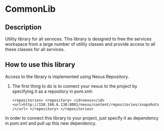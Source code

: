 # CommonLib
## Description
Utility library for all services.
This library is designed to free the services workspace from a large number of utility classes and provide access to all these classes for all services.

## How to use this library
Access to the library is implemented using Nexus Repository.
1. The first thing to do is to connect your nexus to the project by specifying it as a repository in pom.xml:

	`<repositories>
		<repository>
			<id>nexus</id>
			<url>http://158.160.6.130:8081/nexus/content/repositories/snapshots/</url>
		</repository>
	</repositories>`
	
In order to connect this library to your project, just specify it as dependency in pom.xml and pull up this new dependency.
